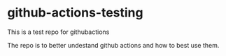 # github-actions-testing
This is a test repo for githubactions

The repo is to better undestand github actions and how to best use them.

